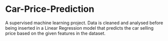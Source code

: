 # Car-Price-Prediction
A supervised machine learning project. Data is cleaned and analysed before being inserted in a Linear Regression model that predicts the car selling price based on the given features in the dataset.
